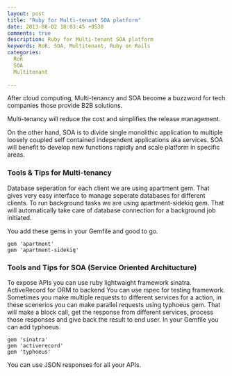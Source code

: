 ```yaml
---
layout: post
title: "Ruby for Multi-tenant SOA platform"
date: 2013-08-02 18:03:45 +0530
comments: true
description: Ruby for Multi-tenant SOA platform
keywords: RoR, SOA, Multitenant, Ruby on Rails
categories:
  RoR
  SOA
  Multitenant
 
---
```


After cloud computing, Multi-tenancy and SOA become a buzzword for tech companies those provide B2B solutions. 

Multi-tenancy will reduce the cost and simplifies the release management.<!--more--> 

On the other hand, SOA is to divide single monolithic application to multiple loosely coupled self contained independent applications aka services. SOA will benefit to develop new functions rapidly and scale platform in specific areas.

### Tools & Tips for Multi-tenancy 

Database seperation for each client we are using apartment gem. That gives very easy interface
to manage seperate databases for different clients. To run background tasks we are using 
apartment-sidekiq gem. That will automatically take care of database connection for a background
job initiated. 

You add these gems in your Gemfile and good to go.

    gem 'apartment'
    gem 'apartment-sidekiq'
   
### Tools and Tips for SOA (Service Oriented Architucture)

To expose APIs you can use ruby lightwaight framework sinatra. ActiveRecord for ORM to backend
You can use rspec for testing framework. Sometimes you make multiple requests to different 
services for a action, in these scenerios you can make parallel requests using typhoeus gem.
That will make a block call, get the response from different services, process those 
responses and give back the result to end user. In your Gemfile you can add typhoeus.

    gem 'sinatra'
    gem 'activerecord'
    gem 'typhoeus'

You can use JSON responses for all your APIs.



